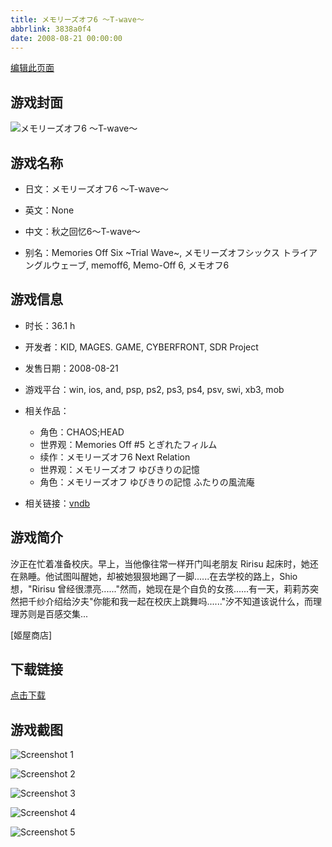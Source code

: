 ```yaml
---
title: メモリーズオフ6 ～T-wave～
abbrlink: 3838a0f4
date: 2008-08-21 00:00:00
---
```

[编辑此页面](https://github.com/ACG-3/ADV3-source/blob/main/source/_posts/%E3%83%A1%E3%83%A2%E3%83%AA%E3%83%BC%E3%82%BA%E3%82%AA%E3%83%956%20%EF%BD%9ET-wave%EF%BD%9E.md)

## 游戏封面

![メモリーズオフ6 ～T-wave～](https://pan.timero.xyz/d/onedrive/img_lib_001/%E3%83%A1%E3%83%A2%E3%83%AA%E3%83%BC%E3%82%BA%E3%82%AA%E3%83%956%20%EF%BD%9ET-wave%EF%BD%9E_cover.avif)


## 游戏名称

- 日文：メモリーズオフ6 ～T-wave～
- 英文：None
- 中文：秋之回忆6～T-wave～

- 别名：Memories Off Six ~Trial Wave~, メモリーズオフシックス トライアングルウェーブ, memoff6, Memo-Off 6, メモオフ6


## 游戏信息

- 时长：36.1 h
- 开发者：KID, MAGES. GAME, CYBERFRONT, SDR Project
- 发售日期：2008-08-21
- 游戏平台：win, ios, and, psp, ps2, ps3, ps4, psv, swi, xb3, mob
- 相关作品：
   - 角色：CHAOS;HEAD
   - 世界观：Memories Off #5 とぎれたフィルム
   - 续作：メモリーズオフ6 Next Relation
   - 世界观：メモリーズオフ ゆびきりの記憶
   - 角色：メモリーズオフ ゆびきりの記憶 ふたりの風流庵

- 相关链接：[vndb](https://vndb.org/v1646)


## 游戏简介

汐正在忙着准备校庆。早上，当他像往常一样开门叫老朋友 Ririsu 起床时，她还在熟睡。他试图叫醒她，却被她狠狠地踢了一脚......在去学校的路上，Shio 想，"Ririsu 曾经很漂亮......"然而，她现在是个自负的女孩......有一天，莉莉苏突然把千纱介绍给汐夫"你能和我一起在校庆上跳舞吗......"汐不知道该说什么，而理理苏则是百感交集...

[姬屋商店]


## 下载链接

[点击下载](https://pan.timero.xyz/onedrive/adv_lib_001/%E3%83%A1%E3%83%A2%E3%83%AA%E3%83%BC%E3%82%BA%E3%82%AA%E3%83%956%20%EF%BD%9ET-wave%EF%BD%9E)


## 游戏截图


![Screenshot 1](https://pan.timero.xyz/d/onedrive/img_lib_001/%E3%83%A1%E3%83%A2%E3%83%AA%E3%83%BC%E3%82%BA%E3%82%AA%E3%83%956%20%EF%BD%9ET-wave%EF%BD%9E_Screenshot_1.avif)

![Screenshot 2](https://pan.timero.xyz/d/onedrive/img_lib_001/%E3%83%A1%E3%83%A2%E3%83%AA%E3%83%BC%E3%82%BA%E3%82%AA%E3%83%956%20%EF%BD%9ET-wave%EF%BD%9E_Screenshot_2.avif)

![Screenshot 3](https://pan.timero.xyz/d/onedrive/img_lib_001/%E3%83%A1%E3%83%A2%E3%83%AA%E3%83%BC%E3%82%BA%E3%82%AA%E3%83%956%20%EF%BD%9ET-wave%EF%BD%9E_Screenshot_3.avif)

![Screenshot 4](https://pan.timero.xyz/d/onedrive/img_lib_001/%E3%83%A1%E3%83%A2%E3%83%AA%E3%83%BC%E3%82%BA%E3%82%AA%E3%83%956%20%EF%BD%9ET-wave%EF%BD%9E_Screenshot_4.avif)

![Screenshot 5](https://pan.timero.xyz/d/onedrive/img_lib_001/%E3%83%A1%E3%83%A2%E3%83%AA%E3%83%BC%E3%82%BA%E3%82%AA%E3%83%956%20%EF%BD%9ET-wave%EF%BD%9E_Screenshot_5.avif)

